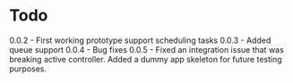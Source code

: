 Todo
====

0.0.2 - First working prototype support scheduling tasks
0.0.3 - Added queue support
0.0.4 - Bug fixes
0.0.5 - Fixed an integration issue that was breaking active controller. Added a dummy app skeleton for future testing purposes.